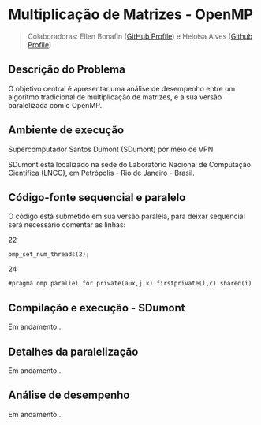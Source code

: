 # Multiplicação de Matrizes - OpenMP

>Colaboradoras: Ellen Bonafin ([GitHub Profile](https://github.com/EllenBonafin)) e Heloisa Alves ([Github Profile](https://github.com/Helogizzy))

## Descrição do Problema
O objetivo central é apresentar uma análise de desempenho entre um algoritmo tradicional de multiplicação de matrizes, e a sua versão paralelizada com o OpenMP.

## Ambiente de execução

Supercomputador Santos Dumont (SDumont) por meio de VPN.
 
SDumont está localizado na sede do Laboratório Nacional de Computação Científica (LNCC), em Petrópolis - Rio de Janeiro - Brasil.

## Código-fonte sequencial e paralelo
O código está submetido em sua versão paralela, para deixar sequencial será necessário comentar as linhas: 

22 
```
omp_set_num_threads(2);
```
24
```
#pragma omp parallel for private(aux,j,k) firstprivate(l,c) shared(i)
```

## Compilação e execução - SDumont
Em andamento...

## Detalhes da paralelização
Em andamento...

## Análise de desempenho
Em andamento...

